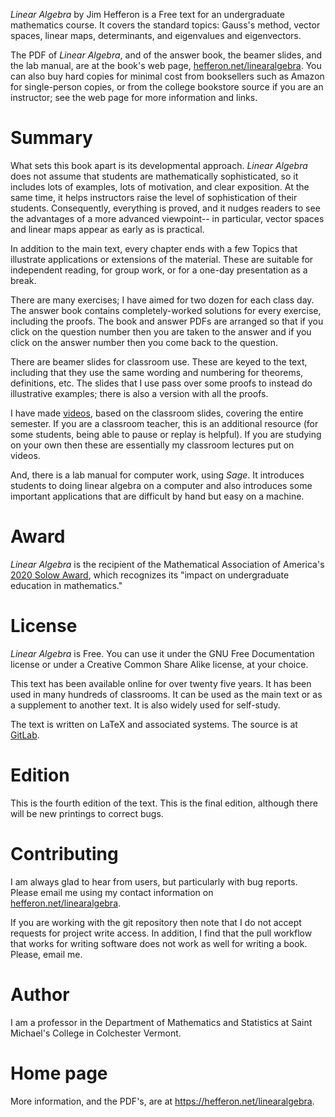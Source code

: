 _Linear Algebra_ by Jim Hefferon is a Free text for an undergraduate mathematics course. It covers the standard topics: Gauss's method, vector spaces, linear maps, determinants, and eigenvalues and eigenvectors.

The PDF of _Linear Algebra_, and of the answer book, the beamer slides, and the lab manual, are at the book's web page, [hefferon.net/linearalgebra](https://hefferon.net/linearalgebra). You can also buy hard copies for minimal cost from booksellers such as Amazon for single-person copies, or from the college bookstore source if you are an instructor; see the web page for more information and links.

# Summary

What sets this book apart is its developmental approach. _Linear Algebra_ does not assume that students are mathematically sophisticated, so it includes lots of examples, lots of motivation, and clear exposition. At the same time, it helps instructors raise the level of sophistication of their students.  Consequently, everything is proved, and it nudges readers to see the advantages of a more advanced viewpoint-- in particular, vector spaces and linear maps appear as early as is practical.

In addition to the main text, every chapter ends with a few Topics that illustrate applications or extensions of the material. These are suitable for independent reading, for group work, or for a one-day presentation as a break.

There are many exercises; I have aimed for two dozen for each class day. The answer book contains completely-worked solutions for every exercise, including the proofs. The book and answer PDFs are arranged so that if you click on the question number then you are taken to the answer and if you click on the answer number then you come back to the question.

There are beamer slides for classroom use. These are keyed to the text, including that they use the same wording and numbering for theorems, definitions, etc.  The slides that I use pass over some proofs to instead do illustrative examples; there is also a version with all the proofs.

I have made [videos](https://www.youtube.com/playlist?list=PLwF3A0R8OzMoMlE1-SaEh8h9VqUlO-r52), based on the classroom slides, covering the entire semester.  If you are a classroom teacher, this is an additional resource (for some students, being able to pause or replay is helpful).  If you are studying on your own then these are essentially my classroom lectures put on videos.

And, there is a lab manual for computer work, using *Sage*. It introduces students to doing linear algebra on a computer and also introduces some important applications that are difficult by hand but easy on a machine.

# Award

_Linear Algebra_ is the recipient of the Mathematical Association of America's
[2020 Solow Award](https://www.maa.org/programs/maa-awards/writing-awards/daniel-solow-authors-award), which recognizes its
"impact on undergraduate education in mathematics."

# License

_Linear Algebra_ is Free. You can use it under the GNU Free Documentation license or  under a Creative Common Share Alike license, at your choice.

This text has been available online for over twenty five years. It has been used in many hundreds of classrooms. It can be used as the main text or as a supplement to another text.  It is also widely used for self-study.

The text is written on LaTeX and associated systems.  The source is at [GitLab](https://gitlab.com/jim.hefferon/linear-algebra).


# Edition

This is the fourth edition of the text.  This is the final edition, although there will be new printings to correct bugs.


# Contributing

I am always glad to hear from users, but particularly with bug reports. 
Please email me using my contact information on [hefferon.net/linearalgebra](https://hefferon.net/linearalgebra).

If you are working with the git repository then note that I do not accept requests for project write access.  In addition, I find that the pull workflow that works for writing software does not work as well for writing a book.  Please, email me.


# Author

I am a professor in the Department of Mathematics and Statistics at Saint Michael's College in Colchester Vermont.

# Home page

More information, and the PDF's, are at https://hefferon.net/linearalgebra.



